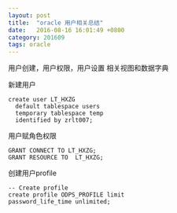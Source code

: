 ```yaml
---
layout: post
title:  "oracle 用户相关总结"
date:   2016-08-16 16:01:49 +0800
category: 201609
tags: oracle
---
```

用户创建，用户权限，用户设置 相关视图和数据字典

<!--break-->

新建用户

    create user LT_HXZG
      default tablespace users
      temporary tablespace temp
      identified by zrlt007;	

用户赋角色权限

	GRANT CONNECT TO LT_HXZG;
	GRANT RESOURCE TO  LT_HXZG;
	
创建用户profile

	-- Create profile 
	create profile ODPS_PROFILE limit
	password_life_time unlimited;
	
